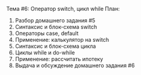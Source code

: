 Тема #6: Оператор switch, цикл while
План:
1. Разбор домашнего задания #5
2. Cинтаксис и блок-схема switch
3. Операторы case, default
4. Применение: калькулятор на switch
5. Синтаксис и блок-схема цикла
6. Циклы while и do-while
7. Применение: рассчитать ипотеку
8. Выдача и обсуждение домашнего задания #6
